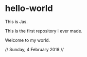 # hello-world

This is Jas.

This is the first repository I ever made.

Welcome to my world.

// Sunday, 4 February 2018 //
